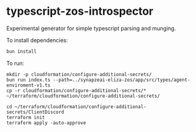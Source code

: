 # typescript-zos-introspector

Experimental generator for simple typescript parsing and munging.

To install dependencies:

```bash
bun install
```

To run:

```
mkdir -p cloudformation/configure-additional-secrets/
bun run index.ts --path=../synapzeai-eliza-zos/app/src/types/agent-enviroment-v1.ts 
cp -r cloudformation/configure-additional-secrets/* ~/terraform/cloudformation/configure-additional-secrets/

cd ~/terraform/cloudformation/configure-additional-secrets/ClientDiscord
terraform init
terraform apply -auto-approve

```
